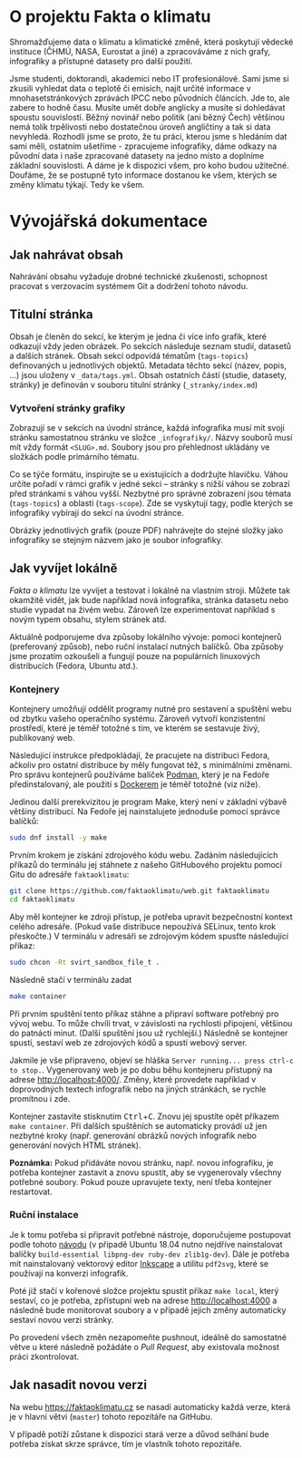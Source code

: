 # O projektu Fakta o klimatu

Shromažďujeme data o klimatu a klimatické změně, která poskytují vědecké instituce (ČHMÚ, NASA, Eurostat a jiné) a zpracováváme z nich grafy, infografiky a přístupné datasety pro další použití.

Jsme studenti, doktorandi, akademici nebo IT profesionálové. Sami jsme si zkusili vyhledat data o teplotě či emisích, najít určité informace v mnohasetstránkových zprávách IPCC nebo původních článcích. Jde to, ale zabere to hodně času. Musíte umět dobře anglicky a musíte si dohledávat spoustu souvislostí. Běžný novinář nebo politik (ani bězný Čech) většinou nemá tolik trpělivosti nebo dostatečnou úroveň angličtiny a tak si data nevyhledá. Rozhodli jsme se proto, že tu práci, kterou jsme s hledáním dat sami měli, ostatním ušetříme - zpracujeme infografiky, dáme odkazy na původní data i naše zpracované datasety na jedno místo a doplníme základní souvislosti. A dáme je k dispozici všem, pro koho budou užitečné. Doufáme, že se postupně tyto informace dostanou ke všem, kterých se změny klimatu týkají. Tedy ke všem.

# Vývojářská dokumentace

## Jak nahrávat obsah

Nahrávání obsahu vyžaduje drobné technické zkušenosti, schopnost pracovat s verzovacím systémem Git a dodržení tohoto návodu.

## Titulní stránka

Obsah je členěn do sekcí, ke kterým je jedna či více info grafik, které odkazují vždy jeden obrázek. Po sekcích následuje seznam studií, datasetů a dalších stránek. Obsah sekcí odpovídá tématům (`tags-topics`) definovaných u jednotlivých objektů. Metadata těchto sekcí (název, popis, ...) jsou uloženy v `_data/tags.yml`. Obsah ostatních částí (studie, datasety, stránky) je definován v souboru titulní stránky (`_stranky/index.md`)

### Vytvoření stránky grafiky

Zobrazují se v sekcích na úvodní stránce, každá infografika musí mít svoji stránku samostatnou stránku ve složce `_infografiky/`.
Názvy souborů musí mít vždy formát `<SLUG>.md`. Soubory jsou pro přehlednost ukládány ve složkách podle primárního tématu.

Co se týče formátu, inspirujte se u existujících a dodržujte hlavičku. Váhou určíte pořadí v rámci grafik v jedné sekci – stránky s nižší váhou se zobrazí před stránkami s váhou vyšší. Nezbytné pro správné zobrazení jsou témata (`tags-topics`) a oblasti (`tags-scope`). Zde se vyskytují tagy, podle kterých se infografiky vybírají do sekcí na úvodní stránce.

Obrázky jednotlivých grafik (pouze PDF) nahrávejte do stejné složky jako infografiky se stejným názvem jako je soubor infografiky.

## Jak vyvíjet lokálně

_Fakta o klimatu_ lze vyvíjet a testovat i lokálně na vlastním stroji. Můžete tak okamžitě vidět, jak bude například nová infografika, stránka datasetu nebo studie vypadat na živém webu. Zároveň lze experimentovat například s novým typem obsahu, stylem stránek atd.

Aktuálně podporujeme dva způsoby lokálního vývoje: pomocí kontejnerů (preferovaný způsob), nebo ruční instalací nutných balíčků. Oba způsoby jsme prozatím ozkoušeli a fungují pouze na populárních linuxových distribucích (Fedora, Ubuntu atd.).

### Kontejnery

Kontejnery umožňují oddělit programy nutné pro sestavení a spuštění webu od zbytku vašeho operačního systému. Zároveň vytvoří konzistentní prostředí, které je téměř totožné s tím, ve kterém se sestavuje živý, publikovaný web.

Následující instrukce předpokládají, že pracujete na distribuci Fedora, ačkoliv pro ostatní distribuce by měly fungovat též, s minimálními změnami. Pro správu kontejnerů používáme balíček [Podman](https://podman.io), který je na Fedoře předinstalovaný, ale použití s [Dockerem](https://www.docker.com/) je téměř totožné (viz níže).

Jedinou další prerekvizitou je program Make, který není v základní výbavě většiny distribucí. Na Fedoře jej nainstalujete jednoduše pomocí správce balíčků:
```bash
sudo dnf install -y make
```

Prvním krokem je získání zdrojového kódu webu. Zadáním následujících příkazů do terminálu jej stáhnete z našeho GitHubového projektu pomocí Gitu do adresáře `faktaoklimatu`:
```bash
git clone https://github.com/faktaoklimatu/web.git faktaoklimatu
cd faktaoklimatu
```

Aby měl kontejner ke zdroji přístup, je potřeba upravit bezpečnostní kontext celého adresáře. (Pokud vaše distribuce nepoužívá SELinux, tento krok přeskočte.) V terminálu v adresáři se zdrojovým kódem spusťte následující příkaz:
```bash
sudo chcon -Rt svirt_sandbox_file_t .
```

Následně stačí v terminálu zadat
```bash
make container
```

Při prvním spuštění tento příkaz stáhne a připraví software potřebný pro vývoj webu. To může chvíli trvat, v závislosti na rychlosti připojení, většinou do patnácti minut. (Další spuštění jsou už rychlejší.) Následně se kontejner spustí, sestaví web ze zdrojových kódů a spustí webový server.

Jakmile je vše připraveno, objeví se hláška `Server running... press ctrl-c to stop.`. Vygenerovaný web je po dobu běhu kontejneru přístupný na adrese <http://localhost:4000/>. Změny, které provedete například v doprovodných textech infografik nebo na jiných stránkách, se rychle promítnou i zde.

Kontejner zastavíte stisknutím <kbd>Ctrl</kbd>+<kbd>C</kbd>. Znovu jej spustíte opět příkazem `make container`. Při dalších spuštěních se automaticky provádí už jen nezbytné kroky (např. generování obrázků nových infografik nebo generování nových HTML stránek).

**Poznámka:** Pokud přidáváte novou stránku, např. novou infografiku, je potřeba kontejner zastavit a znovu spustit, aby se vygenerovaly všechny potřebné soubory. Pokud pouze upravujete texty, není třeba kontejner restartovat.

### Ruční instalace

Je k tomu potřeba si připravit potřebné nástroje, doporučujeme postupovat podle tohoto [návodu](https://help.github.com/en/articles/setting-up-your-github-pages-site-locally-with-jekyll) (v případě Ubuntu 18.04 nutno nejdříve nainstalovat balíčky `build-essential libpng-dev ruby-dev zlib1g-dev`). Dále je potřeba mít nainstalovaný vektorový editor [Inkscape](https://inkscape.org/) a utilitu `pdf2svg`, které se používají na konverzi infografik.

Poté již stačí v kořenové složce projektu spustit příkaz `make local`, který sestaví, co je potřeba, zpřístupní web na adrese <http://localhost:4000> a následně bude monitorovat soubory a v případě jejich změny automaticky sestaví novou verzi stránky.

Po provedení všech změn nezapomeňte pushnout, ideálně do samostatné větve u které následně požádáte o *Pull Request*, aby existovala možnost práci zkontrolovat.

## Jak nasadit novou verzi

Na webu https://faktaoklimatu.cz se nasadí automaticky každá verze, která je v hlavní větvi (`master`) tohoto repozitáře na GitHubu.

V případě potíží zůstane k dispozici stará verze a důvod selhání bude potřeba získat skrze správce, tím je vlastník tohoto repozitáře.

